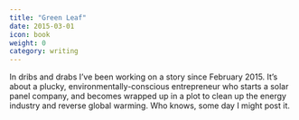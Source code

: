 ```yaml
---
title: "Green Leaf"
date: 2015-03-01
icon: book
weight: 0
category: writing
---
```


In dribs and drabs I’ve been working on a story since February 2015. It’s about a plucky, environmentally-conscious entrepreneur who starts a solar panel company, and becomes wrapped up in a plot to clean up the energy industry and reverse global warming. Who knows, some day I might post it.